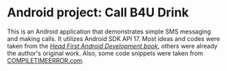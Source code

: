 # Android project:  Call B4U Drink

This is an Android application that demonstrates
simple SMS messaging and making calls.  It utilizes
Android SDK API 17.  Most ideas and codes were taken
from the [*Head First Android Development book*](http://shop.oreilly.com/product/0636920029045.do),
others were already the author's original work.
Also, some code snippets were taken from
[COMPILETIMEERROR.com](http://www.compiletimeerror.com/).
